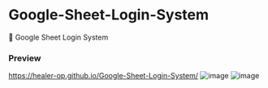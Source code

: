# Google-Sheet-Login-System
📝 Google Sheet Login System

### Preview
https://healer-op.github.io/Google-Sheet-Login-System/
![image](https://user-images.githubusercontent.com/65026164/162122749-0985b2f8-9d93-4094-bb70-56d3b91b9f34.png)
![image](https://user-images.githubusercontent.com/65026164/162122770-9fdb81de-5e88-4742-88e9-bfb03fc3882d.png)
